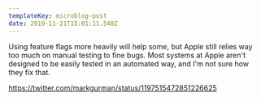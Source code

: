 ```yaml
---
templateKey: microblog-post
date: 2019-11-21T15:01:11.548Z
---
```


Using feature flags more heavily will help some, but Apple still relies way too much on manual testing to fine bugs. Most systems at Apple aren't designed to be easily tested in an automated way, and I'm not sure how they fix that.

https://twitter.com/markgurman/status/1197515472851226625
